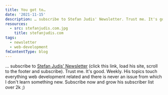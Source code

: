 ```yaml
---
title: You got to…
date: '2021-11-15'
description: … subscribe to Stefan Judis' Newsletter. Trust me. It's good. Weekly
resources:
  - src: stefanjudis.com.jpg
    title: stefanjudis.com
tags:
  - newsletter
  - web-development
fmContentType: blog
---
```


… subscribe to [Stefan Judis' Newsletter](https://www.stefanjudis.com/) (click this link, load his site, scroll to the footer and subscribe). Trust me. It's good. Weekly. His topics touch everything web development related and there is never an issue from which I don't learn something new. Subscribe now and grow his subscriber list over 2k ;)
